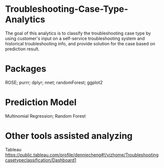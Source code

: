 # Troubleshooting-Case-Type-Analytics
The goal of this analytics is to classify the troubleshooting case type by using customer's input on a self-service troubleshooting system and historical troubleshooting info, and provide solution for the case based on prediction result.

# Packages
ROSE;
purrr;
dplyr;
nnet;
randomForest;
ggplot2

# Prediction Model
Multinomial Regression;
Random Forest

# Other tools assisted analyzing
Tableau 
https://public.tableau.com/profile/denniecheng#!/vizhome/Troubleshootingcasetypeclassification/Dashboard1
